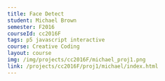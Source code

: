 ```yaml
---
title: Face Detect
student: Michael Brown
semester: F2016
courseId: cc2016F
tags: p5 javascript interactive
course: Creative Coding
layout: course
img: /img/projects/cc2016F/michael_proj1.png
link: /projects/cc2016F/proj1/michael/index.html
---
```

